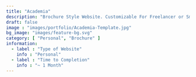 ```yaml
---
title: "Academia"
description: "Brochure Style Website. Customizable For Freelancer or Small Business Use."
draft: false
image : "images/portfolio/Academia-Template.jpg"
bg_image: "images/feature-bg.svg"
category: [ "Personal", "Brochure" ]
information:
  - label : "Type of Website"
    info : "Personal"
  - label : "Time to Completion"
    info : "~ 1 Month"
---
```


<!-- ## Title

  Further Description:
Lorem ipsum dolor sit amet, consectetur adipisicing elit. Quas officiis cumque, harum dicta necessitatibus
reprehenderit, delectus molestiae, impedit alias adipisci distinctio voluptas. Tempora modi amet voluptate
at provident soluta consequatur. -->

  <!-- Markdown content rendered as HTML here -->
